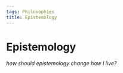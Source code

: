 ```yaml
---
tags: Philosophies
title: Epistemology
---
```


# Epistemology

*how should epistemology change how I live?*